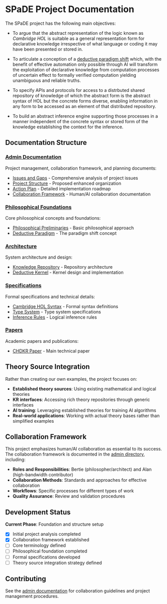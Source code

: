 # SPaDE Project Documentation

The SPaDE project has the following main objectives:

* To argue that the abstract representation of the logic known
as _Cambridge HOL_ is suitable as a general representation form for declarative knowledge irrespective of what language or coding it may have been presented or stored in.

* To articulate a conception of a
[deductive paradigm shift](DeductiveParadigm) which,
with the benefit of effective automation only possible through AI
will transform the exploitation of declarative knowledge
from computation processes of uncertain effect to
formally verified computation yielding unambiguous and reliable truths.

* To specify APIs and protocols for access to a distrbuted shared repository of knowledge of which the abstract form is the abstract syntax of HOL but the concrete forms diverse, enabling information in any form to be accessed as an element of that distributed repository.

* To build an abstract inference engine supporting those processes
in a manner independent of the concrete syntax or stored form
of the knowledge establishing the context for the inference.

## Documentation Structure

### [Admin Documentation](admin/README.md)
Project management, collaboration framework, and planning documents:
- [Issues and Gaps](admin/ISSUES.md) - Comprehensive analysis of project issues
- [Project Structure](admin/PROJECT_STRUCTURE.md) - Proposed enhanced organization
- [Action Plan](admin/ACTION_PLAN.md) - Detailed implementation roadmap
- [Collaboration Framework](admin/) - Human/AI collaboration documentation

### [Philosophical Foundations](philosophy/)
Core philosophical concepts and foundations:
- [Philosophical Preliminaries](PhilosophicalPreliminaries.md) - Basic philosophical approach
- [Deductive Paradigm](DeductiveParadigm.md) - The paradigm shift concept

### [Architecture](architecture/)
System architecture and design:
- [Knowledge Repository](kr/KnowledgeRepo.md) - Repository architecture
- [Deductive Kernel](dk/kernel.md) - Kernel design and implementation

### [Specifications](specifications/)
Formal specifications and technical details:
- [Cambridge HOL Syntax](specifications/) - Formal syntax definitions
- [Type System](specifications/) - Type system specifications
- [Inference Rules](specifications/) - Logical inference rules

### [Papers](papers/)
Academic papers and publications:
- [CHDKR Paper](chdkrpaper.tex) - Main technical paper

## Theory Source Integration

Rather than creating our own examples, the project focuses on:
- **Established theory sources**: Using existing mathematical and logical theories
- **KR interfaces**: Accessing rich theory repositories through generic interfaces
- **AI training**: Leveraging established theories for training AI algorithms
- **Real-world applications**: Working with actual theory bases rather than simplified examples

## Collaboration Framework

This project emphasizes human/AI collaboration as essential to its success. The collaboration framework is documented in the [admin directory](admin/), including:

- **Roles and Responsibilities**: Bertie (philosopher/architect) and Alan (high-bandwidth contributor)
- **Collaboration Methods**: Standards and approaches for effective collaboration
- **Workflows**: Specific processes for different types of work
- **Quality Assurance**: Review and validation procedures

## Development Status

**Current Phase**: Foundation and structure setup
- [x] Initial project analysis completed
- [x] Collaboration framework established
- [ ] Core terminology defined
- [ ] Philosophical foundation completed
- [ ] Formal specifications developed
- [ ] Theory source integration strategy defined

## Contributing

See the [admin documentation](admin/) for collaboration guidelines and project management procedures.

